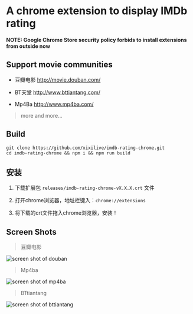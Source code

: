 # A chrome extension to display IMDb rating

**NOTE: Google Chrome Store security policy forbids to install extensions from outside now**

## Support movie communities

- 豆瓣电影 http://movie.douban.com/

- BT天堂 http://www.bttiantang.com/

- Mp4Ba http://www.mp4ba.com/

> more and more...

## Build

```
git clone https://github.com/xixilive/imdb-rating-chrome.git
cd imdb-rating-chrome && npm i && npm run build
```

## 安装

1. 下载扩展包 `releases/imdb-rating-chrome-vX.X.X.crt` 文件

2. 打开chrome浏览器，地址栏键入：`chrome://extensions`

3. 将下载的crt文件拖入chrome浏览器，安装！

## Screen Shots

> 豆瓣电影

![screen shot of douban](screen_shot_3.png)

> Mp4ba

![screen shot of mp4ba](screen_shot_1.png)

> BTtiantang

![screen shot of bttiantang](screen_shot_2.png)
